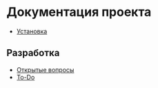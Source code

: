 # Документация проекта

* [Установка](install.md)

## Разработка

* [Открытые вопросы](dev/questions.md)
* [To-Do](dev/todo.md)
